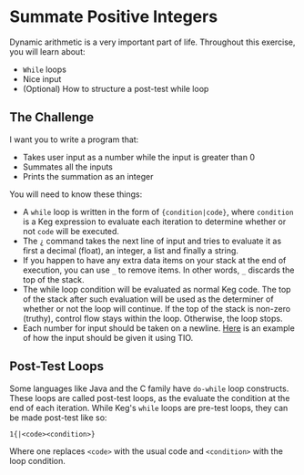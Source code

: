 # Summate Positive Integers

Dynamic arithmetic is a very important part of life. Throughout this exercise, you will learn about:

- `While` loops
- Nice input
- (Optional) How to structure a post-test while loop

## The Challenge

I want you to write a program that:

- Takes user input as a number while the input is greater than 0
- Summates all the inputs
- Prints the summation as an integer

You will need to know these things:

- A `while` loop is written in the form of `{condition|code}`, where `condition` is a Keg expression to evaluate each iteration to determine whether or not `code` will be executed. 
- The `¿` command takes the next line of input and tries to evaluate it as first a decimal (float), an integer, a list and finally a string. 
- If you happen to have any extra data items on your stack at the end of execution, you can use `_` to remove items. In other words, `_` discards the top of the stack.
- The while loop condition will be evaluated as normal Keg code. The top of the stack after such evaluation will be used as the determiner of whether or not the loop will continue. If the top of the stack is non-zero (truthy), control flow stays within the loop. Otherwise, the loop stops. 
- Each number for input should be taken on a newline. [Here](https://tio.run/##y05N/w8EplxGXCZcllwGAA
) is an example of how the input should be given it using TIO. 

## Post-Test Loops

Some languages like Java and the C family have `do-while` loop constructs. These loops are called post-test loops, as the evaluate the condition at the end of each iteration. While Keg's `while` loops are pre-test loops, they can be made post-test like so:

    1{|<code><condition>}

Where one replaces `<code>` with the usual code and `<condition>` with the loop condition. 
